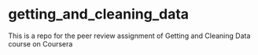getting_and_cleaning_data
=========================

This is a repo for the peer review assignment of Getting and Cleaning Data course on Coursera
